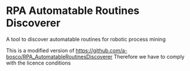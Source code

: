 # RPA Automatable Routines Discoverer
A tool to discover automatable routines for robotic process mining


This is a modified version of https://github.com/a-bosco/RPA_AutomatableRoutinesDiscoverer
Therefore we have to comply with the licence conditions
